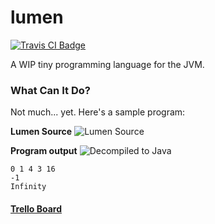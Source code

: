 # lumen

[![Travis CI Badge](https://travis-ci.org/augustt198/lumen.svg?branch=master)](https://travis-ci.org/augustt198/lumen)

A WIP tiny programming language for the JVM.


### What Can It Do?

Not much... yet. Here's a sample program:

**Lumen Source**
![Lumen Source](http://i.imgur.com/zZcGJhr.png)

**Program output**
![Decompiled to Java](http://i.imgur.com/llu3Cdq.png)
```
0 1 4 3 16 
-1
Infinity
```

#### [Trello Board](https://trello.com/b/CHPN7kR1/lumen)
